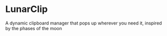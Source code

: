 # LunarClip
A dynamic clipboard manager that pops up wherever you need it, inspired by the phases of the moon
